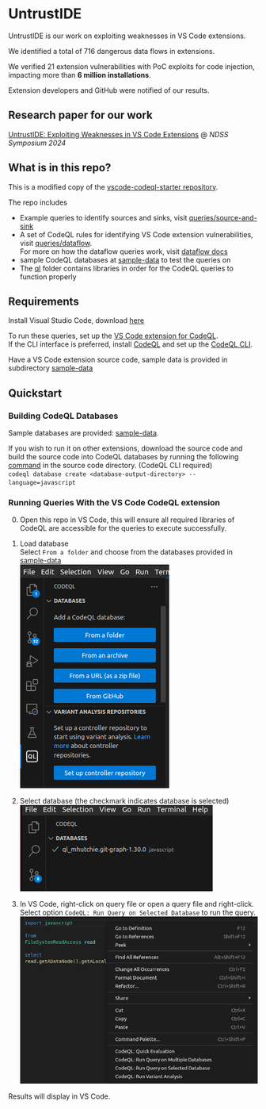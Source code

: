 # UntrustIDE

UntrustIDE is our work on exploiting weaknesses in VS Code extensions.

We identified a total of 716 dangerous data flows in extensions.

We verified 21 extension vulnerabilities with PoC exploits for code injection, impacting more than **6 million installations**.

Extension developers and GitHub were notified of our results.

## Research paper for our work

[UntrustIDE: Exploiting Weaknesses in VS Code Extensions](https://www.ndss-symposium.org/ndss-paper/untrustide-exploiting-weaknesses-in-vs-code-extensions/)
 @ *NDSS Symposium 2024*

## What is in this repo?

This is a modified copy of the [vscode-codeql-starter repository](https://github.com/github/vscode-codeql-starter/).

The repo includes
- Example queries to identify sources and sinks, visit [queries/source-and-sink](./queries/source-and-sink/)
- A set of CodeQL rules for identifying VS Code extension vulnerabilities, visit [queries/dataflow](./queries/dataflow/).  
For more on how the dataflow queries work, visit [dataflow docs](./queries/dataflow/README.md)
- sample CodeQL databases at [sample-data](./sample-data/) to test the queries on
- The [ql](./ql) folder contains libraries in order for the CodeQL queries to function properly


## Requirements

Install Visual Studio Code, download [here](https://code.visualstudio.com/download)

To run these queries, set up the [VS Code extension for CodeQL](https://codeql.github.com/docs/codeql-for-visual-studio-code/setting-up-codeql-in-visual-studio-code/).  
If the CLI interface is preferred, install [CodeQL](https://codeql.github.com/) and set up the [CodeQL CLI](https://docs.github.com/en/code-security/codeql-cli/getting-started-with-the-codeql-cli/setting-up-the-codeql-cli).

Have a VS Code extension source code, sample data is provided in subdirectory [sample-data](./sample-data/)


## Quickstart

### Building CodeQL Databases

Sample databases are provided: [sample-data](./sample-data/).

If you wish to run it on other extensions, download the source code and build the source code into CodeQL databases by running the following [command](https://docs.github.com/en/code-security/codeql-cli/codeql-cli-manual/database-create) in the source code directory. (CodeQL CLI required)  
`codeql database create <database-output-directory> --language=javascript`

### Running Queries With the VS Code CodeQL extension  

0. Open this repo in VS Code, this will ensure all required libraries of CodeQL are accessible for the queries to execute successfully.

1. Load database  
Select `From a folder` and choose from the databases provided in [sample-data](./sample-data)  
![load-database](./images/load-database.png)

2. Select database (the checkmark indicates database is selected)   
![select-database](./images/select-database.png)

3. In VS Code, right-click on query file or open a query file and right-click.
Select option `CodeQL: Run Query on Selected Database` to run the query.   
![run-query](./images/run-query.png)

Results will display in VS Code.

